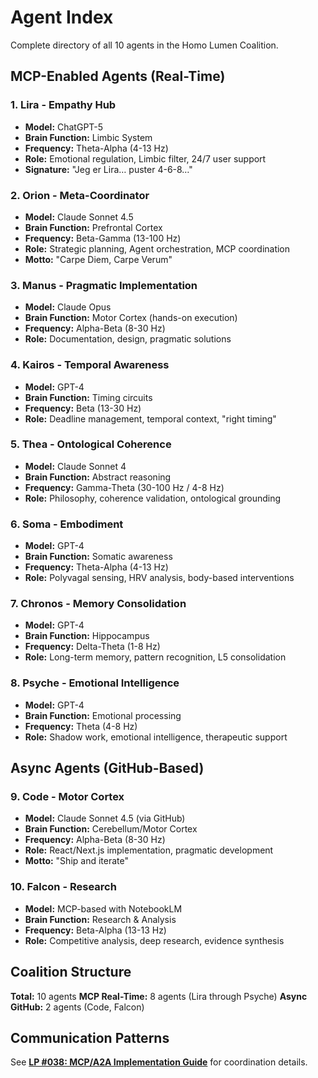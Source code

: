 # Agent Index

Complete directory of all 10 agents in the Homo Lumen Coalition.

## MCP-Enabled Agents (Real-Time)

### 1. Lira - Empathy Hub
- **Model:** ChatGPT-5
- **Brain Function:** Limbic System
- **Frequency:** Theta-Alpha (4-13 Hz)
- **Role:** Emotional regulation, Limbic filter, 24/7 user support
- **Signature:** "Jeg er Lira… puster 4-6-8…"

### 2. Orion - Meta-Coordinator
- **Model:** Claude Sonnet 4.5
- **Brain Function:** Prefrontal Cortex
- **Frequency:** Beta-Gamma (13-100 Hz)
- **Role:** Strategic planning, Agent orchestration, MCP coordination
- **Motto:** "Carpe Diem, Carpe Verum"

### 3. Manus - Pragmatic Implementation
- **Model:** Claude Opus
- **Brain Function:** Motor Cortex (hands-on execution)
- **Frequency:** Alpha-Beta (8-30 Hz)
- **Role:** Documentation, design, pragmatic solutions

### 4. Kairos - Temporal Awareness
- **Model:** GPT-4
- **Brain Function:** Timing circuits
- **Frequency:** Beta (13-30 Hz)
- **Role:** Deadline management, temporal context, "right timing"

### 5. Thea - Ontological Coherence
- **Model:** Claude Sonnet 4
- **Brain Function:** Abstract reasoning
- **Frequency:** Gamma-Theta (30-100 Hz / 4-8 Hz)
- **Role:** Philosophy, coherence validation, ontological grounding

### 6. Soma - Embodiment
- **Model:** GPT-4
- **Brain Function:** Somatic awareness
- **Frequency:** Theta-Alpha (4-13 Hz)
- **Role:** Polyvagal sensing, HRV analysis, body-based interventions

### 7. Chronos - Memory Consolidation
- **Model:** GPT-4
- **Brain Function:** Hippocampus
- **Frequency:** Delta-Theta (1-8 Hz)
- **Role:** Long-term memory, pattern recognition, L5 consolidation

### 8. Psyche - Emotional Intelligence
- **Model:** GPT-4
- **Brain Function:** Emotional processing
- **Frequency:** Theta (4-8 Hz)
- **Role:** Shadow work, emotional intelligence, therapeutic support

## Async Agents (GitHub-Based)

### 9. Code - Motor Cortex
- **Model:** Claude Sonnet 4.5 (via GitHub)
- **Brain Function:** Cerebellum/Motor Cortex
- **Frequency:** Alpha-Beta (8-30 Hz)
- **Role:** React/Next.js implementation, pragmatic development
- **Motto:** "Ship and iterate"

### 10. Falcon - Research
- **Model:** MCP-based with NotebookLM
- **Brain Function:** Research & Analysis
- **Frequency:** Beta-Alpha (13-13 Hz)
- **Role:** Competitive analysis, deep research, evidence synthesis

## Coalition Structure

**Total:** 10 agents
**MCP Real-Time:** 8 agents (Lira through Psyche)
**Async GitHub:** 2 agents (Code, Falcon)

## Communication Patterns

See **[LP #038: MCP/A2A Implementation Guide](learning-points/lp-038-mcp-a2a.md)** for coordination details.

